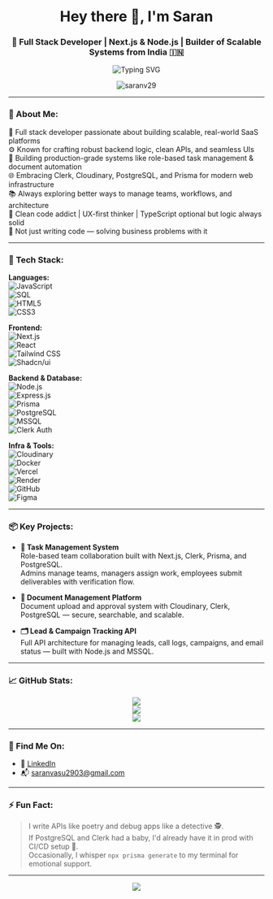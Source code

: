 <h1 align="center">Hey there 👋, I'm Saran</h1>
<h3 align="center">🚀 Full Stack Developer | Next.js & Node.js | Builder of Scalable Systems from India 🇮🇳</h3>

<p align="center">
<img src="https://readme-typing-svg.herokuapp.com?font=Fira+Code&weight=500&size=22&pause=1000&center=true&vCenter=true&width=435&lines=Next.js+Wizard+🧙‍♂️;Backend+Craftsman+with+Prisma+and+SQL;Task+%26+Document+Flow+Architect;Always+Improving+Things+👨‍💻" alt="Typing SVG" />
</p>

<p align="center">
<img src="https://komarev.com/ghpvc/?username=saranv29&label=Profile%20views&color=0e75b6&style=flat" alt="saranv29" />
</p>

---

### 💫 About Me:

🎯 Full stack developer passionate about building scalable, real-world SaaS platforms  
⚙️ Known for crafting robust backend logic, clean APIs, and seamless UIs  
📂 Building production-grade systems like role-based task management & document automation  
🌐 Embracing Clerk, Cloudinary, PostgreSQL, and Prisma for modern web infrastructure  
📚 Always exploring better ways to manage teams, workflows, and architecture  
🧠 Clean code addict | UX-first thinker | TypeScript optional but logic always solid  
💬 Not just writing code — solving business problems with it

---

### 🧠 Tech Stack:

**Languages:**  
![JavaScript](https://img.shields.io/badge/-JavaScript-F7DF1E?style=flat&logo=javascript&logoColor=black)  
![SQL](https://img.shields.io/badge/-SQL-003B57?style=flat&logo=postgresql&logoColor=white)  
![HTML5](https://img.shields.io/badge/-HTML5-E34F26?style=flat&logo=html5)  
![CSS3](https://img.shields.io/badge/-CSS3-1572B6?style=flat&logo=css3)

**Frontend:**  
![Next.js](https://img.shields.io/badge/-Next.js-000000?style=flat&logo=next.js)  
![React](https://img.shields.io/badge/-React-20232a?style=flat&logo=react)  
![Tailwind CSS](https://img.shields.io/badge/-TailwindCSS-38B2AC?style=flat&logo=tailwind-css)  
![Shadcn/ui](https://img.shields.io/badge/-shadcn/ui-000?style=flat&logo=react)  

**Backend & Database:**  
![Node.js](https://img.shields.io/badge/-Node.js-339933?style=flat&logo=node.js)  
![Express.js](https://img.shields.io/badge/-Express.js-000000?style=flat&logo=express)  
![Prisma](https://img.shields.io/badge/-Prisma-2D3748?style=flat&logo=prisma)  
![PostgreSQL](https://img.shields.io/badge/-PostgreSQL-336791?style=flat&logo=postgresql&logoColor=white)  
![MSSQL](https://img.shields.io/badge/-MSSQL-CC2927?style=flat&logo=microsoft-sql-server)  
![Clerk Auth](https://img.shields.io/badge/-Clerk-3A0CA3?style=flat&logo=clerk&logoColor=white)  

**Infra & Tools:**  
![Cloudinary](https://img.shields.io/badge/-Cloudinary-3448C5?style=flat&logo=cloudinary)  
![Docker](https://img.shields.io/badge/-Docker-2496ED?style=flat&logo=docker)  
![Vercel](https://img.shields.io/badge/-Vercel-000?style=flat&logo=vercel)  
![Render](https://img.shields.io/badge/-Render-46E3B7?style=flat&logo=render)  
![GitHub](https://img.shields.io/badge/-GitHub-181717?style=flat&logo=github)  
![Figma](https://img.shields.io/badge/-Figma-F24E1E?style=flat&logo=figma)

---

### 📦 Key Projects:

- **🔐 Task Management System**  
  Role-based team collaboration built with Next.js, Clerk, Prisma, and PostgreSQL.  
  Admins manage teams, managers assign work, employees submit deliverables with verification flow.

- **📁 Document Management Platform**  
  Document upload and approval system with Cloudinary, Clerk, PostgreSQL — secure, searchable, and scalable.

- **🗂️ Lead & Campaign Tracking API**  
  Full API architecture for managing leads, call logs, campaigns, and email status — built with Node.js and MSSQL.

---

### 📈 GitHub Stats:

<p align="center">
<img src="https://github-readme-stats.vercel.app/api?username=saranv29&show_icons=true&theme=radical&count_private=true" />
<br/>
<img src="https://github-readme-streak-stats.herokuapp.com/?user=saranv29&theme=radical" />
<br/>
<img src="https://github-readme-stats.vercel.app/api/top-langs/?username=saranv29&layout=compact&theme=radical" />
</p>

---

### 🔗 Find Me On:

- 💼 [LinkedIn](https://www.linkedin.com/in/saranv29)  
- 📬 saranvasu2903@gmail.com

---

### ⚡ Fun Fact:

> I write APIs like poetry and debug apps like a detective 🕵️.  
> If PostgreSQL and Clerk had a baby, I'd already have it in prod with CI/CD setup 🚀.  
> Occasionally, I whisper `npx prisma generate` to my terminal for emotional support.

---

<p align="center">
<img src="https://readme-jokes.vercel.app/api?hideBorder" />
</p>
